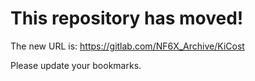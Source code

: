 # This repository has moved!

The new URL is: https://gitlab.com/NF6X_Archive/KiCost

Please update your bookmarks.

